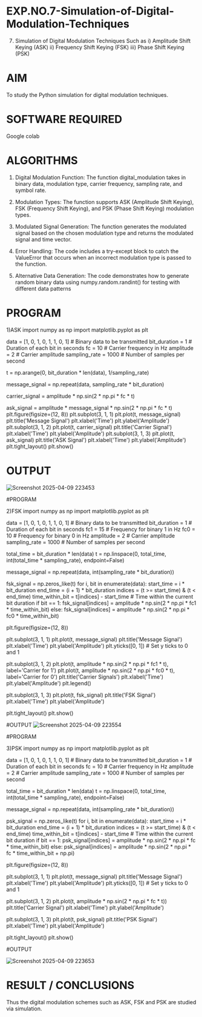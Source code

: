 # EXP.NO.7-Simulation-of-Digital-Modulation-Techniques
7. Simulation of Digital Modulation Techniques Such as
   i) Amplitude Shift Keying (ASK)
   ii) Frequency Shift Keying (FSK)
   iii) Phase Shift Keying (PSK)

# AIM
To study the Python simulation for digital modulation techniques.

# SOFTWARE REQUIRED
Google colab

# ALGORITHMS
1. Digital Modulation Function: The function digital_modulation takes in binary data, modulation type, carrier frequency, sampling rate, and symbol rate.

2. Modulation Types: The function supports ASK (Amplitude Shift Keying), FSK (Frequency Shift Keying), and PSK (Phase Shift Keying) modulation types.

3. Modulated Signal Generation: The function generates the modulated signal based on the chosen modulation type and returns the modulated signal and time vector.

4. Error Handling: The code includes a try-except block to catch the ValueError that occurs when an incorrect modulation type is passed to the function.

5. Alternative Data Generation: The code demonstrates how to generate random binary data using numpy.random.randint() for testing with different data patterns

# PROGRAM
1)ASK import numpy as np import matplotlib.pyplot as plt

data = [1, 0, 1, 0, 1, 1, 0, 1] # Binary data to be transmitted bit_duration = 1 # Duration of each bit in seconds fc = 10 # Carrier frequency in Hz amplitude = 2 # Carrier amplitude sampling_rate = 1000 # Number of samples per second

t = np.arange(0, bit_duration * len(data), 1/sampling_rate)

message_signal = np.repeat(data, sampling_rate * bit_duration)

carrier_signal = amplitude * np.sin(2 * np.pi * fc * t)

ask_signal = amplitude * message_signal * np.sin(2 * np.pi * fc * t) plt.figure(figsize=(12, 8)) plt.subplot(3, 1, 1) plt.plot(t, message_signal) plt.title('Message Signal') plt.xlabel('Time') plt.ylabel('Amplitude') plt.subplot(3, 1, 2) plt.plot(t, carrier_signal) plt.title('Carrier Signal') plt.xlabel('Time') plt.ylabel('Amplitude') plt.subplot(3, 1, 3) plt.plot(t, ask_signal) plt.title('ASK Signal') plt.xlabel('Time') plt.ylabel('Amplitude') plt.tight_layout() plt.show()

# OUTPUT
![Screenshot 2025-04-09 223453](https://github.com/user-attachments/assets/102007e5-1a75-4ee2-8325-6b7b2acdbf09)


#PROGRAM

2)FSK import numpy as np import matplotlib.pyplot as plt

data = [1, 0, 1, 0, 1, 1, 0, 1] # Binary data to be transmitted bit_duration = 1 # Duration of each bit in seconds fc1 = 15 # Frequency for binary 1 in Hz fc0 = 10 # Frequency for binary 0 in Hz amplitude = 2 # Carrier amplitude sampling_rate = 1000 # Number of samples per second

total_time = bit_duration * len(data) t = np.linspace(0, total_time, int(total_time * sampling_rate), endpoint=False)

message_signal = np.repeat(data, int(sampling_rate * bit_duration))

fsk_signal = np.zeros_like(t) for i, bit in enumerate(data): start_time = i * bit_duration end_time = (i + 1) * bit_duration indices = (t >= start_time) & (t < end_time) time_within_bit = t[indices] - start_time # Time within the current bit duration if bit == 1: fsk_signal[indices] = amplitude * np.sin(2 * np.pi * fc1 * time_within_bit) else: fsk_signal[indices] = amplitude * np.sin(2 * np.pi * fc0 * time_within_bit)

plt.figure(figsize=(12, 8))

plt.subplot(3, 1, 1) plt.plot(t, message_signal) plt.title('Message Signal') plt.xlabel('Time') plt.ylabel('Amplitude') plt.yticks([0, 1]) # Set y ticks to 0 and 1

plt.subplot(3, 1, 2) plt.plot(t, amplitude * np.sin(2 * np.pi * fc1 * t), label='Carrier for 1') plt.plot(t, amplitude * np.sin(2 * np.pi * fc0 * t), label='Carrier for 0') plt.title('Carrier Signals') plt.xlabel('Time') plt.ylabel('Amplitude') plt.legend()

plt.subplot(3, 1, 3) plt.plot(t, fsk_signal) plt.title('FSK Signal') plt.xlabel('Time') plt.ylabel('Amplitude')

plt.tight_layout() plt.show()

#OUTPUT
![Screenshot 2025-04-09 223554](https://github.com/user-attachments/assets/b8c86b30-25fc-4d22-8da9-0a485a2b7a0a)


#PROGRAM

3)PSK import numpy as np import matplotlib.pyplot as plt

data = [1, 0, 1, 0, 1, 1, 0, 1] # Binary data to be transmitted bit_duration = 1 # Duration of each bit in seconds fc = 10 # Carrier frequency in Hz amplitude = 2 # Carrier amplitude sampling_rate = 1000 # Number of samples per second

total_time = bit_duration * len(data) t = np.linspace(0, total_time, int(total_time * sampling_rate), endpoint=False)

message_signal = np.repeat(data, int(sampling_rate * bit_duration))

psk_signal = np.zeros_like(t) for i, bit in enumerate(data): start_time = i * bit_duration end_time = (i + 1) * bit_duration indices = (t >= start_time) & (t < end_time) time_within_bit = t[indices] - start_time # Time within the current bit duration if bit == 1: psk_signal[indices] = amplitude * np.sin(2 * np.pi * fc * time_within_bit) else: psk_signal[indices] = amplitude * np.sin(2 * np.pi * fc * time_within_bit + np.pi)

plt.figure(figsize=(12, 8))

plt.subplot(3, 1, 1) plt.plot(t, message_signal) plt.title('Message Signal') plt.xlabel('Time') plt.ylabel('Amplitude') plt.yticks([0, 1]) # Set y ticks to 0 and 1

plt.subplot(3, 1, 2) plt.plot(t, amplitude * np.sin(2 * np.pi * fc * t)) plt.title('Carrier Signal') plt.xlabel('Time') plt.ylabel('Amplitude')

plt.subplot(3, 1, 3) plt.plot(t, psk_signal) plt.title('PSK Signal') plt.xlabel('Time') plt.ylabel('Amplitude')

plt.tight_layout() plt.show()

#OUTPUT

![Screenshot 2025-04-09 223653](https://github.com/user-attachments/assets/b41a13bf-efd1-49ae-81d8-3d7507bf8126)


 
# RESULT / CONCLUSIONS
Thus the digital modulation schemes such as ASK, FSK and PSK are studied via simulation.
